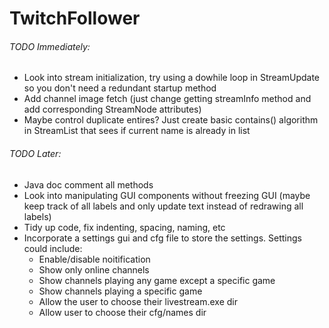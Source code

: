 # TwitchFollower

###### TODO Immediately:

- Look into stream initialization, try using a dowhile loop in StreamUpdate so you don't need a redundant startup method
- Add channel image fetch (just change getting streamInfo method and add corresponding StreamNode attributes)
- Maybe control duplicate entires? Just create basic contains() algorithm in StreamList that sees if current name is already in list

###### TODO Later:

- Java doc comment all methods
- Look into manipulating GUI components without freezing GUI (maybe keep track of all labels and only update text instead of redrawing all labels)
- Tidy up code, fix indenting, spacing, naming, etc
- Incorporate a settings gui and cfg file to store the settings. Settings could include:
	- Enable/disable noitification
	- Show only online channels
	- Show channels playing any game  except a specific game
	- Show channels playing a specific game
	- Allow the user to choose their livestream.exe dir
	- Allow user to choose their cfg/names dir

